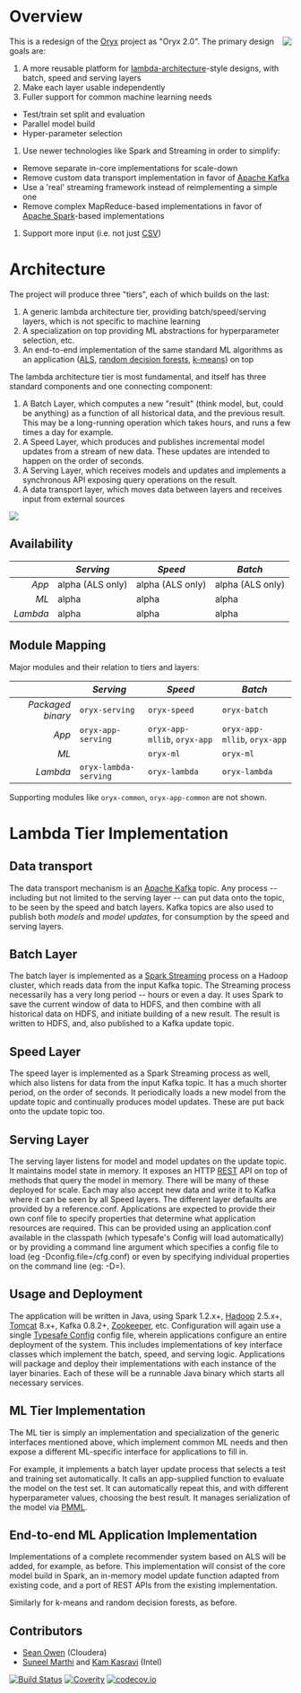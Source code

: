 Overview
========

<img align="right" src="https://raw.github.com/wiki/OryxProject/oryx/OryxLogoSmall.png"/>

This is a redesign of the [Oryx](https://github.com/cloudera/oryx) project as "Oryx 2.0". 
The primary design goals are:

1. A more reusable platform for [lambda-architecture](http://lambda-architecture.net/)-style 
designs, with batch, speed and serving layers
1. Make each layer usable independently
1. Fuller support for common machine learning needs
  - Test/train set split and evaluation
  - Parallel model build
  - Hyper-parameter selection
1. Use newer technologies like Spark and Streaming in order to simplify:
  - Remove separate in-core implementations for scale-down
  - Remove custom data transport implementation in favor of [Apache Kafka](http://kafka.apache.org/)
  - Use a 'real' streaming framework instead of reimplementing a simple one
  - Remove complex MapReduce-based implementations in favor of 
  [Apache Spark](http://spark.apache.org/)-based implementations
1. Support more input (i.e. not just [CSV](http://en.wikipedia.org/wiki/Comma-separated_values))

Architecture
============

The project will produce three "tiers", each of which builds on the last:

1. A generic lambda architecture tier, providing batch/speed/serving layers, which is not 
specific to machine learning
1. A specialization on top providing ML abstractions for hyperparameter selection, etc.
1. An end-to-end implementation of the same standard ML algorithms as an application
([ALS](labs.yahoo.com/files/HuKorenVolinsky-ICDM08.pdf), 
[random decision forests](http://en.wikipedia.org/wiki/Random_forest), 
[k-means](http://en.wikipedia.org/wiki/K-means_clustering)) on top

The lambda architecture tier is most fundamental, and itself has three standard components and
one connecting component:

1. A Batch Layer, which computes a new "result" (think model, but, could be anything) 
as a function of all historical data, and the previous result. This may be a long-running operation
which takes hours, and runs a few times a day for example. 
2. A Speed Layer, which produces and publishes incremental model updates from a 
stream of new data. These updates are intended to happen on the order of seconds. 
3. A Serving Layer, which receives models and updates and implements a synchronous API exposing
query operations on the result.
4. A data transport layer, which moves data between layers and receives input from external sources

<img src="https://raw.github.com/wiki/OryxProject/oryx/Architecture.png"/>

Availability
------------

|          | *Serving*        | *Speed*          | *Batch*          |
| --------:| ---------------- | ---------------- | ---------------- |
| *App*    | alpha (ALS only) | alpha (ALS only) | alpha (ALS only) |
| *ML*     | alpha            | alpha            | alpha            |
| *Lambda* | alpha            | alpha            | alpha            |

Module Mapping
--------------

Major modules and their relation to tiers and layers:

|                   | *Serving*               | *Speed*                         | *Batch*                         |
| -----------------:| ----------------------- | ------------------------------- | ------------------------------- |
| *Packaged binary* | `oryx-serving`          | `oryx-speed`                    | `oryx-batch`                    |
| *App*             | `oryx-app-serving`      | `oryx-app-mllib`, `oryx-app`    | `oryx-app-mllib`, `oryx-app`    |
| *ML*              |                         | `oryx-ml`                       | `oryx-ml`                       |
| *Lambda*          | `oryx-lambda-serving`   | `oryx-lambda`                   | `oryx-lambda`                   |

Supporting modules like `oryx-common`, `oryx-app-common` are not shown.

Lambda Tier Implementation
==========================

Data transport
--------------

The data transport mechanism is an [Apache Kafka](http://kafka.apache.org/) topic. 
Any process -- including but not limited to the serving layer -- can put data onto the topic, 
to be seen by the speed and batch layers. Kafka topics are also used to publish both
*models* and *model updates*, for consumption by the speed and serving layers.

Batch Layer
-----------

The batch layer is implemented as a [Spark Streaming](http://spark.apache.org/streaming/) 
process on a Hadoop cluster, which reads data from the input Kafka topic. The Streaming process 
necessarily has a very long period -- hours or even a day. It uses Spark to save the 
current window of data to HDFS, and then combine with all historical data on HDFS, and 
initiate building of a new result. The result is written to HDFS, and, also published
to a Kafka update topic.

Speed Layer
-----------

The speed layer is implemented as a Spark Streaming process as well, which also listens for
data from the input Kafka topic. It has a much shorter period, on the order of seconds. 
It periodically loads a new model from the update topic and continually produces model updates.
These are put back onto the update topic too.

Serving Layer
-------------

The serving layer listens for model and model updates on the update topic. It maintains model
state in memory. It exposes an HTTP 
[REST](http://en.wikipedia.org/wiki/Representational_state_transfer) API on top of methods 
that query the model in memory. There will be many of these deployed for scale. Each may 
also accept new data and write it to Kafka where it can be seen by all Speed layers.
The different layer defaults are provided by a reference.conf. Applications are expected to provide their 
own conf file to specify properties that determine what application resources are required. This can be provided 
using an application.conf available in the classpath (which typesafe's Config will load automatically) or 
by providing a command line argument which specifies a config file to load (eg -Dconfig.file=<path>/cfg.conf) or even by specifying individual properties on the command line (eg: -D<property>=<value>).

Usage and Deployment
--------------------

The application will be written in Java, using Spark 1.2.x+, 
[Hadoop](http://hadoop.apache.org/) 2.5.x+, [Tomcat](http://tomcat.apache.org/) 8.x+, 
Kafka 0.8.2+, [Zookeeper](http://zookeeper.apache.org/), etc. Configuration will again 
use a single [Typesafe Config](https://github.com/typesafehub/config) config file, wherein 
applications configure an entire deployment of the system. This includes implementations of 
key interface classes which implement the batch, speed, and serving logic. Applications will 
package and deploy their implementations with each instance of the layer binaries. Each 
of these will be a runnable Java binary which starts all necessary services.


ML Tier Implementation
----------------------

The ML tier is simply an implementation and specialization of the generic interfaces mentioned 
above, which implement common ML needs and then expose a different ML-specific interface for
applications to fill in.

For example, it implements a batch layer update process that selects a test and training set
automatically. It calls an app-supplied function to evaluate the model on the test set.
It can automatically repeat this, and with different hyperparameter values, choosing the best
result. It manages serialization of the model via 
[PMML](http://www.dmg.org/v4-2-1/GeneralStructure.html).

End-to-end ML Application Implementation
----------------------------------------

Implementations of a complete recommender system based on ALS will be added, for example, as before.
This implementation will consist of the core model build in Spark, an in-memory
model update function adapted from existing code, and a port of REST APIs from the existing 
implementation.

Similarly for k-means and random decision forests, as before.


Contributors
------------

- [Sean Owen](https://github.com/srowen) (Cloudera)
- [Suneel Marthi](https://github.com/smarthi) and [Kam Kasravi](https://github.com/kkasravi) (Intel)

[![Build Status](https://travis-ci.org/OryxProject/oryx.png?branch=master)](https://travis-ci.org/OryxProject/oryx)
[![Coverity](https://scan.coverity.com/projects/2697/badge.svg)](https://scan.coverity.com/projects/2697)
[![codecov.io](https://codecov.io/github/OryxProject/oryx/coverage.svg?branch=master)](https://codecov.io/github/OryxProject/oryx?branch=master)
